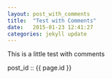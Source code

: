 ```yaml
---
layout: post_with_comments
title:  "Test with Comments"
date:   2015-01-23 12:41:27
categories: jekyll update
---
```


This is a little test with comments

post_id :: {{ page.id }} 

